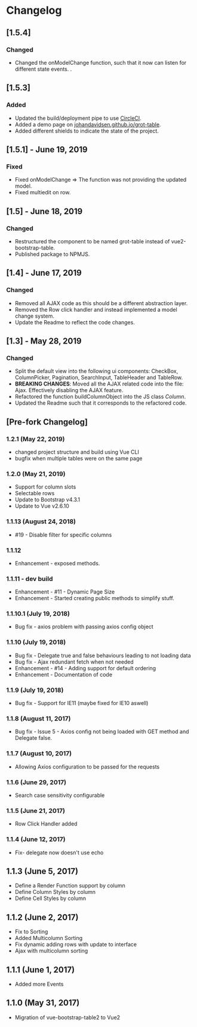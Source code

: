 # Changelog

## [1.5.4]

### Changed

* Changed the onModelChange function, such that it now can listen for different state events. .

## [1.5.3]

### Added

* Updated the build/deployment pipe to use [CircleCI](https://circleci.com).
* Added a demo page on [johandavidsen.github.io/grot-table](https://johandavidsen.github.io/grot-table/).
* Added different shields to indicate the state of the project.

## [1.5.1] - June 19, 2019

### Fixed

* Fixed onModelChange => The function was not providing the updated model.
* Fixed multiedit on row.

## [1.5] - June 18, 2019

### Changed

* Restructured the component to be named grot-table instead of vue2-bootstrap-table.
* Published package to NPMJS.

## [1.4] - June 17, 2019

### Changed

* Removed all AJAX code as this should be a different abstraction layer.
* Removed the Row click handler and instead implemented a model change system.
* Update the Readme to reflect the code changes.

## [1.3] - May 28, 2019

### Changed

* Split the default view into the following ui components: CheckBox, ColumnPicker, Pagination, SearchInput, TableHeader
  and TableRow.
* **BREAKING CHANGES**: Moved all the AJAX related code into the file: Ajax. Effectively disabling the AJAX feature.
* Refactored the function buildColumnObject into the JS class *Column*.
* Updated the Readme such that it corresponds to the refactored code.

## [Pre-fork Changelog]

### 1.2.1 (May 22, 2019)

* changed project structure and build using Vue CLI
* bugfix when multiple tables were on the same page

### 1.2.0 (May 21, 2019)

* Support for column slots
* Selectable rows
* Update to Bootstrap v4.3.1
* Update to Vue v2.6.10


### 1.1.13 (August 24, 2018)

* #19 - Disable filter for specific columns

### 1.1.12

* Enhancement - exposed methods.

### 1.1.11  - dev build

* Enhancement - #11 - Dynamic Page Size
* Enhancement - Started creating public methods to simplify stuff.

### 1.1.10.1 (July 19, 2018)

* Bug fix - axios problem with passing axios config object

### 1.1.10 (July 19, 2018)

* Bug fix - Delegate true and false behaviours leading to not loading data
* Bug fix - Ajax redundant fetch when not needed
* Enhancement - #14 - Adding support for default ordering
* Enhancement - Documentation of code

### 1.1.9 (July 19, 2018)

* Bug fix - Support for IE11 (maybe fixed for IE10 aswell)

### 1.1.8 (August 11, 2017)

* Bug fix - Issue 5 - Axios config not being loaded with GET method and Delegate false.

### 1.1.7 (August 10, 2017)

* Allowing Axios configuration to be passed for the requests

### 1.1.6 (June 29, 2017)

* Search case sensitivity configurable

### 1.1.5 (June 21, 2017)

* Row Click Handler added

### 1.1.4 (June 12, 2017)

* Fix- delegate now doesn't use echo

## 1.1.3  (June 5, 2017)

* Define a Render Function support by column
* Define Column Styles by column
* Define Cell Styles by column

## 1.1.2 (June 2, 2017)

* Fix to Sorting
* Added Multicolumn Sorting
* Fix dynamic adding rows with update to interface
* Ajax with multicolumn sorting

## 1.1.1 (June 1, 2017)

* Added more Events

## 1.1.0 (May 31, 2017)

* Migration of vue-bootstrap-table2 to Vue2
